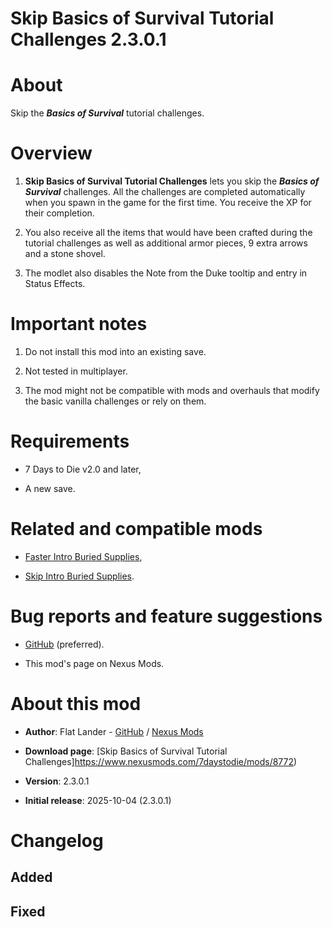 # Skip Basics of Survival Tutorial Challenges 2.3.0.1

# About

Skip the ***Basics of Survival*** tutorial challenges. 

# Overview

1. **Skip Basics of Survival Tutorial Challenges** lets you skip the ***Basics of Survival*** challenges. All the challenges are completed automatically when you spawn in the game for the first time. You receive the XP for their completion.

2. You also receive all the items that would have been crafted during the tutorial challenges as well as additional armor pieces, 9 extra arrows and a stone shovel.

3. The modlet also disables the Note from the Duke tooltip and entry in Status Effects.

# Important notes

1. Do not install this mod into an existing save. 

2. Not tested in multiplayer.

3. The mod might not be compatible with mods and overhauls that modify the basic  vanilla challenges or rely on them.

# Requirements

- 7 Days to Die v2.0 and later,

- A new save.

# Related and compatible mods

- [Faster Intro Buried Supplies](https://www.nexusmods.com/7daystodie/mods/8740),

- [Skip Intro Buried Supplies](https://www.nexusmods.com/7daystodie/mods/8764).

# Bug reports and feature suggestions

- [GitHub](https://github.com/flatlanderone/flatlander-releases/issues) (preferred).

- This mod's page on Nexus Mods.

# About this mod

- **Author**: Flat Lander - [GitHub](https://github.com/flatlanderone/flatlander-releases) / [Nexus Mods](https://next.nexusmods.com/profile/flatlanderone)

- **Download page**: [Skip Basics of Survival Tutorial Challenges]https://www.nexusmods.com/7daystodie/mods/8772)

- **Version**: 2.3.0.1

- **Initial release**: 2025-10-04 (2.3.0.1)

# Changelog

## Added 

## Fixed